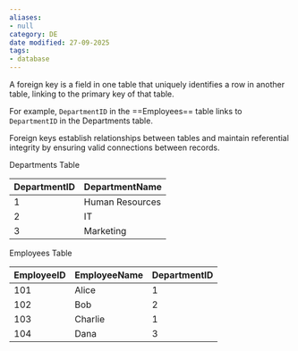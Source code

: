 ```yaml
---
aliases:
- null
category: DE
date modified: 27-09-2025
tags:
- database
---
```

A foreign key is a field in one table that uniquely identifies a row in another table, linking to the primary key of that table.

For example, `DepartmentID` in the ==Employees== table links to `DepartmentID` in the Departments table. 

Foreign keys establish relationships between tables and maintain referential integrity by ensuring valid connections between records.

Departments Table

| DepartmentID | DepartmentName      |
|--------------|----------------------|
| 1            | Human Resources       |
| 2            | IT                   |
| 3            | Marketing            |

Employees Table

| EmployeeID | EmployeeName | DepartmentID |
|------------|--------------|---------------|
| 101        | Alice        | 1             |
| 102        | Bob          | 2             |
| 103        | Charlie      | 1             |
| 104        | Dana         | 3             |